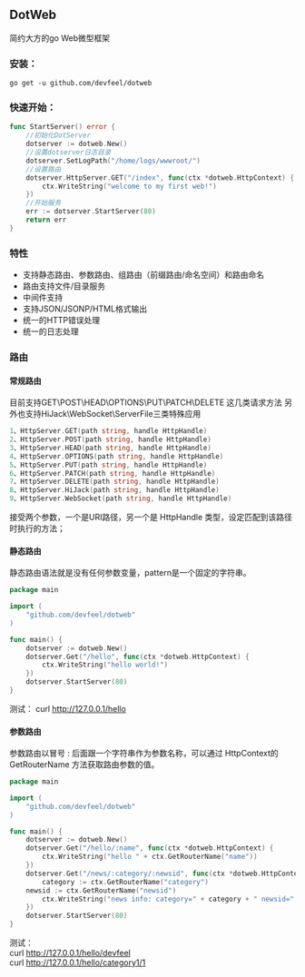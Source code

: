 ## DotWeb
简约大方的go Web微型框架

### 安装：

```
go get -u github.com/devfeel/dotweb
```

### 快速开始：

```go
func StartServer() error {
	//初始化DotServer
	dotserver := dotweb.New()
	//设置dotserver日志目录
	dotserver.SetLogPath("/home/logs/wwwroot/")
	//设置路由
	dotserver.HttpServer.GET("/index", func(ctx *dotweb.HttpContext) {
		ctx.WriteString("welcome to my first web!")
	})
	//开始服务
	err := dotserver.StartServer(80)
	return err
}

```
### 特性
* 支持静态路由、参数路由、组路由（前缀路由/命名空间）和路由命名
* 路由支持文件/目录服务
* 中间件支持
* 支持JSON/JSONP/HTML格式输出
* 统一的HTTP错误处理
* 统一的日志处理

### 路由
#### 常规路由
目前支持GET\POST\HEAD\OPTIONS\PUT\PATCH\DELETE 这几类请求方法
另外也支持HiJack\WebSocket\ServerFile三类特殊应用
```go
1、HttpServer.GET(path string, handle HttpHandle)
2、HttpServer.POST(path string, handle HttpHandle)
3、HttpServer.HEAD(path string, handle HttpHandle)
4、HttpServer.OPTIONS(path string, handle HttpHandle)
5、HttpServer.PUT(path string, handle HttpHandle)
6、HttpServer.PATCH(path string, handle HttpHandle)
7、HttpServer.DELETE(path string, handle HttpHandle)
8、HttpServer.HiJack(path string, handle HttpHandle)
9、HttpServer.WebSocket(path string, handle HttpHandle)
```
接受两个参数，一个是URI路径，另一个是 HttpHandle 类型，设定匹配到该路径时执行的方法；
#### 静态路由
静态路由语法就是没有任何参数变量，pattern是一个固定的字符串。
```go
package main

import (
    "github.com/devfeel/dotweb"
)

func main() {
    dotserver := dotweb.New()
    dotserver.Get("/hello", func(ctx *dotweb.HttpContext) {
        ctx.WriteString("hello world!")
    })
    dotserver.StartServer(80)
}
```
测试：
curl http://127.0.0.1/hello
#### 参数路由
参数路由以冒号 : 后面跟一个字符串作为参数名称，可以通过 HttpContext的 GetRouterName 方法获取路由参数的值。
```go
package main

import (
    "github.com/devfeel/dotweb"
)

func main() {
    dotserver := dotweb.New()
    dotserver.Get("/hello/:name", func(ctx *dotweb.HttpContext) {
        ctx.WriteString("hello " + ctx.GetRouterName("name"))
    })
    dotserver.Get("/news/:category/:newsid", func(ctx *dotweb.HttpContext) {
    	category := ctx.GetRouterName("category")
	newsid := ctx.GetRouterName("newsid")
        ctx.WriteString("news info: category=" + category + " newsid=" + newsid)
    })
    dotserver.StartServer(80)
}
```
测试：
<br>curl http://127.0.0.1/hello/devfeel
<br>curl http://127.0.0.1/hello/category1/1
